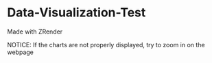 # Data-Visualization-Test
Made with ZRender

NOTICE: If the charts are not properly displayed, try to zoom in on the webpage
